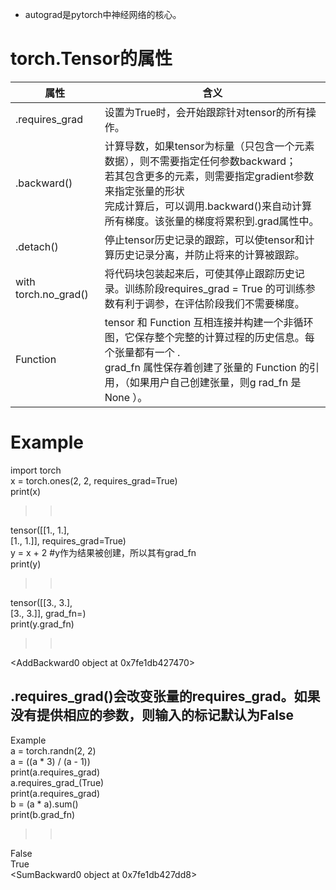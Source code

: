 * autograd是pytorch中神经网络的核心。

torch.Tensor的属性
====
属性|含义
----|----
.requires_grad|设置为True时，会开始跟踪针对tensor的所有操作。
.backward()|计算导数，如果tensor为标量（只包含一个元素数据），则不需要指定任何参数backward；<br>若其包含更多的元素，则需要指定gradient参数来指定张量的形状<br>完成计算后，可以调用.backward()来自动计算所有梯度。该张量的梯度将累积到.grad属性中。
.detach()|停止tensor历史记录的跟踪，可以使tensor和计算历史记录分离，并防止将来的计算被跟踪。
with torch.no_grad()|将代码块包装起来后，可使其停止跟踪历史记录。训练阶段requires_grad = True 的可训练参数有利于调参，在评估阶段我们不需要梯度。
Function|tensor 和 Function 互相连接并构建一个非循环图，它保存整个完整的计算过程的历史信息。每个张量都有一个 .<br>grad_fn 属性保存着创建了张量的 Function 的引用，（如果用户自己创建张量，则g rad_fn 是 None ）。

Example
=====
import torch<br>
x = torch.ones(2, 2, requires_grad=True)<br>
print(x)<br>
>><br>
tensor([[1., 1.],<br>
        [1., 1.]], requires_grad=True)<br>
y = x + 2   #y作为结果被创建，所以其有grad_fn<br>
print(y)<br>
>><br>
tensor([[3., 3.],<br>
        [3., 3.]], grad_fn=<AddBackward0>)<br>
print(y.grad_fn)<br>
>><br>
<AddBackward0 object at 0x7fe1db427470><br>

.requires_grad()会改变张量的requires_grad。如果没有提供相应的参数，则输入的标记默认为False
-----
Example<br>
a = torch.randn(2, 2)<br>
a = ((a * 3) / (a - 1))<br>
print(a.requires_grad)<br>
a.requires_grad_(True)<br>
print(a.requires_grad)<br>
b = (a * a).sum()<br>
print(b.grad_fn)<br>
>><br>
False<br>
True<br>
<SumBackward0 object at 0x7fe1db427dd8><br>

  

